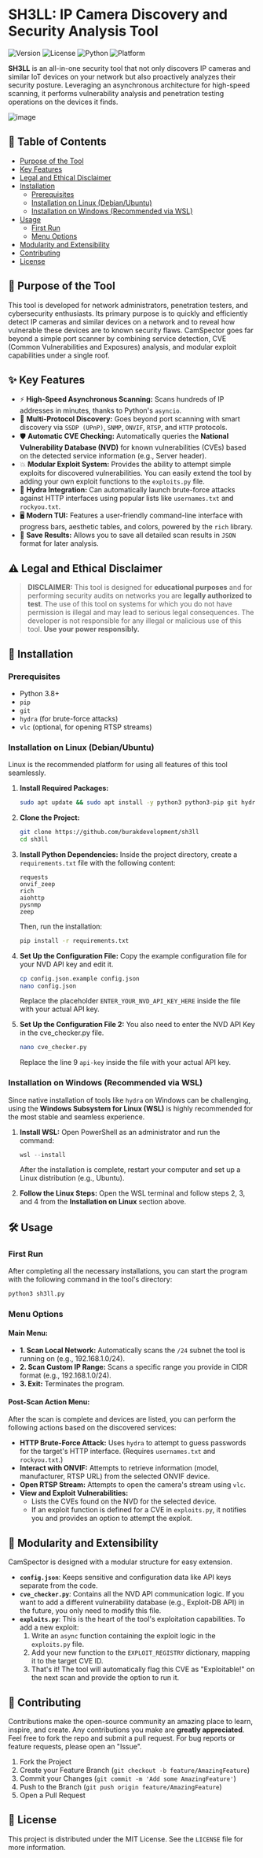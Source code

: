 # SH3LL: IP Camera Discovery and Security Analysis Tool

![Version](https://img.shields.io/badge/version-v2.0-blue.svg) ![License](https://img.shields.io/badge/license-MIT-green.svg) ![Python](https://img.shields.io/badge/python-3.8+-brightgreen.svg) ![Platform](https://img.shields.io/badge/platform-Linux%20|%20Windows%20(WSL)-orange.svg)

**SH3LL** is an all-in-one security tool that not only discovers IP cameras and similar IoT devices on your network but also proactively analyzes their security posture. Leveraging an asynchronous architecture for high-speed scanning, it performs vulnerability analysis and penetration testing operations on the devices it finds.

![image](https://github.com/user-attachments/assets/81cebc3e-7cb6-44d9-9414-79e051cb2ae9)

## 📑 Table of Contents
- [Purpose of the Tool](#-purpose-of-the-tool)
- [Key Features](#-key-features)
- [Legal and Ethical Disclaimer](#️-legal-and-ethical-disclaimer)
- [Installation](#-installation)
  - [Prerequisites](#prerequisites)
  - [Installation on Linux (Debian/Ubuntu)](#installation-on-linux-debianubuntu)
  - [Installation on Windows (Recommended via WSL)](#installation-on-windows-recommended-via-wsl)
- [Usage](#️-usage)
  - [First Run](#first-run)
  - [Menu Options](#menu-options)
- [Modularity and Extensibility](#-modularity-and-extensibility)
- [Contributing](#-contributing)
- [License](#-license)

## 🎯 Purpose of the Tool
This tool is developed for network administrators, penetration testers, and cybersecurity enthusiasts. Its primary purpose is to quickly and efficiently detect IP cameras and similar devices on a network and to reveal how vulnerable these devices are to known security flaws. CamSpector goes far beyond a simple port scanner by combining service detection, CVE (Common Vulnerabilities and Exposures) analysis, and modular exploit capabilities under a single roof.

## ✨ Key Features
-   ⚡ **High-Speed Asynchronous Scanning:** Scans hundreds of IP addresses in minutes, thanks to Python's `asyncio`.
-   📡 **Multi-Protocol Discovery:** Goes beyond port scanning with smart discovery via `SSDP (UPnP)`, `SNMP`, `ONVIF`, `RTSP`, and `HTTP` protocols.
-   🛡️ **Automatic CVE Checking:** Automatically queries the **National Vulnerability Database (NVD)** for known vulnerabilities (CVEs) based on the detected service information (e.g., Server header).
-   💥 **Modular Exploit System:** Provides the ability to attempt simple exploits for discovered vulnerabilities. You can easily extend the tool by adding your own exploit functions to the `exploits.py` file.
-   🔐 **Hydra Integration:** Can automatically launch brute-force attacks against HTTP interfaces using popular lists like `usernames.txt` and `rockyou.txt`.
-   🖥️ **Modern TUI:** Features a user-friendly command-line interface with progress bars, aesthetic tables, and colors, powered by the `rich` library.
-   💾 **Save Results:** Allows you to save all detailed scan results in `JSON` format for later analysis.

## ⚠️ Legal and Ethical Disclaimer
> **DISCLAIMER:** This tool is designed for **educational purposes** and for performing security audits on networks you are **legally authorized to test**. The use of this tool on systems for which you do not have permission is illegal and may lead to serious legal consequences. The developer is not responsible for any illegal or malicious use of this tool. **Use your power responsibly.**

## 🚀 Installation
### Prerequisites
- Python 3.8+
- `pip`
- `git`
- `hydra` (for brute-force attacks)
- `vlc` (optional, for opening RTSP streams)

### Installation on Linux (Debian/Ubuntu)
Linux is the recommended platform for using all features of this tool seamlessly.

1.  **Install Required Packages:**
    ```bash
    sudo apt update && sudo apt install -y python3 python3-pip git hydra vlc
    ```

2.  **Clone the Project:**
    ```bash
    git clone https://github.com/burakdevelopment/sh3ll
    cd sh3ll
    ```

3.  **Install Python Dependencies:**
    Inside the project directory, create a `requirements.txt` file with the following content:
    ```
    requests
    onvif_zeep
    rich
    aiohttp
    pysnmp
    zeep
    ```
    Then, run the installation:
    ```bash
    pip install -r requirements.txt
    ```

4.  **Set Up the Configuration File:**
    Copy the example configuration file for your NVD API key and edit it.
    ```bash
    cp config.json.example config.json
    nano config.json
    ```
    Replace the placeholder `ENTER_YOUR_NVD_API_KEY_HERE` inside the file with your actual API key.

5.  **Set Up the Configuration File 2:**
    You also need to enter the NVD API Key in the cve_checker.py file.
    ```bash
    nano cve_checker.py
    ```
    Replace the line 9 `api-key` inside the file with your actual API key.

### Installation on Windows (Recommended via WSL)
Since native installation of tools like `hydra` on Windows can be challenging, using the **Windows Subsystem for Linux (WSL)** is highly recommended for the most stable and seamless experience.

1.  **Install WSL:**
    Open PowerShell as an administrator and run the command:
    ```powershell
    wsl --install
    ```
    After the installation is complete, restart your computer and set up a Linux distribution (e.g., Ubuntu).

2.  **Follow the Linux Steps:**
    Open the WSL terminal and follow steps 2, 3, and 4 from the **Installation on Linux** section above.

## 🛠️ Usage
### First Run
After completing all the necessary installations, you can start the program with the following command in the tool's directory:
```bash
python3 sh3ll.py
```

### Menu Options
#### Main Menu:
- **1. Scan Local Network:** Automatically scans the `/24` subnet the tool is running on (e.g., 192.168.1.0/24).
- **2. Scan Custom IP Range:** Scans a specific range you provide in CIDR format (e.g., 192.168.1.0/24).
- **3. Exit:** Terminates the program.

#### Post-Scan Action Menu:
After the scan is complete and devices are listed, you can perform the following actions based on the discovered services:
- **HTTP Brute-Force Attack:** Uses `hydra` to attempt to guess passwords for the target's HTTP interface. (Requires `usernames.txt` and `rockyou.txt`.)
- **Interact with ONVIF:** Attempts to retrieve information (model, manufacturer, RTSP URL) from the selected ONVIF device.
- **Open RTSP Stream:** Attempts to open the camera's stream using `vlc`.
- **View and Exploit Vulnerabilities:**
  - Lists the CVEs found on the NVD for the selected device.
  - If an exploit function is defined for a CVE in `exploits.py`, it notifies you and provides an option to attempt the exploit.

## 🧩 Modularity and Extensibility
CamSpector is designed with a modular structure for easy extension.

- **`config.json`**: Keeps sensitive and configuration data like API keys separate from the code.
- **`cve_checker.py`**: Contains all the NVD API communication logic. If you want to add a different vulnerability database (e.g., Exploit-DB API) in the future, you only need to modify this file.
- **`exploits.py`**: This is the heart of the tool's exploitation capabilities. To add a new exploit:
  1. Write an `async` function containing the exploit logic in the `exploits.py` file.
  2. Add your new function to the `EXPLOIT_REGISTRY` dictionary, mapping it to the target CVE ID.
  3. That's it! The tool will automatically flag this CVE as "Exploitable!" on the next scan and provide the option to run it.

## 🤝 Contributing
Contributions make the open-source community an amazing place to learn, inspire, and create. Any contributions you make are **greatly appreciated**. Feel free to fork the repo and submit a pull request. For bug reports or feature requests, please open an "Issue".

1. Fork the Project
2. Create your Feature Branch (`git checkout -b feature/AmazingFeature`)
3. Commit your Changes (`git commit -m 'Add some AmazingFeature'`)
4. Push to the Branch (`git push origin feature/AmazingFeature`)
5. Open a Pull Request

## 📜 License
This project is distributed under the MIT License. See the `LICENSE` file for more information.
